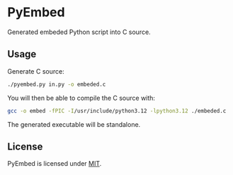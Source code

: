 # PyEmbed

Generated embeded Python script into C source.

## Usage

Generate C source:

```bash
./pyembed.py in.py -o embeded.c
```

You will then be able to compile the C source with:

```bash
gcc -o embed -fPIC -I/usr/include/python3.12 -lpython3.12 ./embeded.c
```

The generated executable will be standalone.

## License

PyEmbed is licensed under [MIT](./LICENSE).
